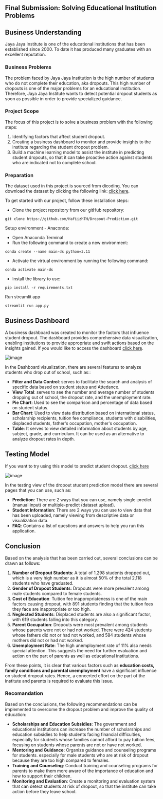 
## Final Submission: Solving Educational Institution Problems

## Business Understanding

Jaya Jaya Institute is one of the educational institutions that has been established since 2000. To date it has produced many graduates with an excellent reputation.

### Business Problems

The problem faced by Jaya Jaya Institution is the high number of students who do not complete their education, aka dropouts. This high number of dropouts is one of the major problems for an educational institution. Therefore, Jaya Jaya Institute wants to detect potential dropout students as soon as possible in order to provide specialized guidance.

### Project Scope

The focus of this project is to solve a business problem with the following steps:
1. Identifying factors that affect student dropout.
2. Creating a business dashboard to monitor and provide insights to the institute regarding the student dropout problem.
3. Build a machine learning model to assist the institute in predicting student dropouts, so that it can take proactive action against students who are indicated not to complete school.

### Preparation

The dataset used in this project is sourced from dicoding. You can download the dataset by clicking the following link: [click here](https://github.com/dicodingacademy/dicoding_dataset/tree/main/students_performance).

To get started with our project, follow these installation steps:
- Clone the project repository from our gitHub repository:
```
git clone https://github.com/HafiizhTH/Dropout-Prediction.git
```

Setup environment - Anaconda:
- Open Anaconda Terminal
- Run the following command to create a new environment:
```
conda create --name main-ds python=3.11
```
- Activate the virtual environment by running the following command:
```
conda activate main-ds
```
- Install the library to use:
```
pip install -r requirements.txt
```
Run streamlit app
```
streamlit run app.py
```

## Business Dashboard

A business dashboard was created to monitor the factors that influence student dropout. The dashboard provides comprehensive data visualization, enabling institutions to provide appropriate and swift actions based on the insights gained. If you would like to access the dashboard [click here](https://lookerstudio.google.com/u/0/reporting/906a8401-a1eb-4f20-ac6a-fda975851a7c/page/CRG1D).

![image](https://github.com/HafiizhTH/Dropout-Prediction/assets/96015981/0ed46533-f9df-4812-9707-2ca134af2247)

In the Dashboard visualization, there are several features to analyze students who drop out of school, such as::
- **Filter and Data Control**: serves to facilitate the search and analysis of specific data based on student status and Attedance.
- **View Total**: serves to see the number and average number of students dropping out of school, the dropout rate, and the unemployment rate.
- **Pie Chart**: Used to see the comparison and percentage of data based on student status.
- **Bar Chart**: Used to view data distribution based on international status, scholarship recipients, tuition fee compliance, students with disabilities, displaced students, father's occupation, mother's occupation.
- **Table**: It serves to view detailed information about students by age, subject, grade, and curriculum. It can be used as an alternative to analyze dropout rates in depth.

## Testing Model

If you want to try using this model to predict student dropout. [click here](https://dropout-prediction-2024.streamlit.app/)

![image](https://github.com/HafiizhTH/Dropout-Prediction/assets/96015981/00fd7c96-7952-40b8-abed-f447546dd0ec)

In the testing view of the dropout student prediction model there are several pages that you can use, such as:
- **Prediction**: There are 2 ways that you can use, namely single-predict (manual input) or multiple-predict (dataset upload).
- **Student Information**: There are 2 ways you can use to view data that has been uploaded, namely viewing from descriptive data or visualization data.
- **FAQ**: Contains a list of questions and answers to help you run this application.

## Conclusion

Based on the analysis that has been carried out, several conclusions can be drawn as follows:
1. **Number of Dropout Students**: A total of 1,298 students dropped out, which is a very high number as it is almost 50% of the total 2,118 students who have graduated.
2. **Gender of Dropout Students**: Dropouts were more prevalent among male students compared to female students.
3. **Cost of Education**: Tuition fee inappropriateness is one of the main factors causing dropout, with 891 students finding that the tuition fees they face are inappropriate or too high.
4. **Neglected Students**: Displaced students are also a significant factor, with 619 students falling into this category.
5. **Parent Occupation**: Dropouts were most prevalent among students whose parents were not or had not worked. There were 424 students whose fathers did not or had not worked, and 584 students whose mothers did not or had not worked.
6. **Unemployment Rate**: The high unemployment rate of 11% also needs special attention. This suggests the need for further evaluation and action on the part of parents as well as educational institutions.

From these points, it is clear that various factors such as **education costs, family conditions and parental unemployment** have a significant influence on student dropout rates. Hence, a concerted effort on the part of the institute and parents is required to evaluate this issue.

### Recomandation

Based on the conclusions, the following recommendations can be implemented to overcome the dropout problem and improve the quality of education:
- **Scholarships and Education Subsidies**: The government and educational institutions can increase the number of scholarships and education subsidies to help students facing financial difficulties, especially for students whose families cannot afford to pay tuition fees, focusing on students whose parents are not or have not worked.
- **Mentoring and Guidance**: Organize guidance and counseling programs for students. especially for male students who are at risk of dropout because they are too high compared to females.
- **Training and Counseling**: Conduct training and counseling programs for parents to make them more aware of the importance of education and how to support their children.
- **Monitoring and Evaluation**: Create a monitoring and evaluation system that can detect students at risk of dropout, so that the institute can take action before they leave school.